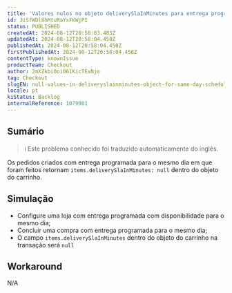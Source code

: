 ```yaml
---
title: 'Valores nulos no objeto deliverySlaInMinutes para entrega programada para o mesmo dia'
id: 3iSfWDl8hMtuRaYxFKWjPI
status: PUBLISHED
createdAt: 2024-08-12T20:58:03.483Z
updatedAt: 2024-08-12T20:58:04.450Z
publishedAt: 2024-08-12T20:58:04.450Z
firstPublishedAt: 2024-08-12T20:58:04.450Z
contentType: knownIssue
productTeam: Checkout
author: 2mXZkbi0oi061KicTExNjo
tag: Checkout
slugEN: null-values-in-deliveryslainminutes-object-for-same-day-scheduled-delivery
locale: pt
kiStatus: Backlog
internalReference: 1079981
---
```


## Sumário

>ℹ️ Este problema conhecido foi traduzido automaticamente do inglês.


Os pedidos criados com entrega programada para o mesmo dia em que foram feitos retornam `items.deliverySlaInMinutes: null` dentro do objeto do carrinho.

## Simulação



- Configure uma loja com entrega programada com disponibilidade para o mesmo dia;
- Concluir uma compra com entrega programada para o mesmo dia;
- O campo `items.deliverySlaInMinutes` dentro do objeto do carrinho na transação será `null`

## Workaround


N/A





